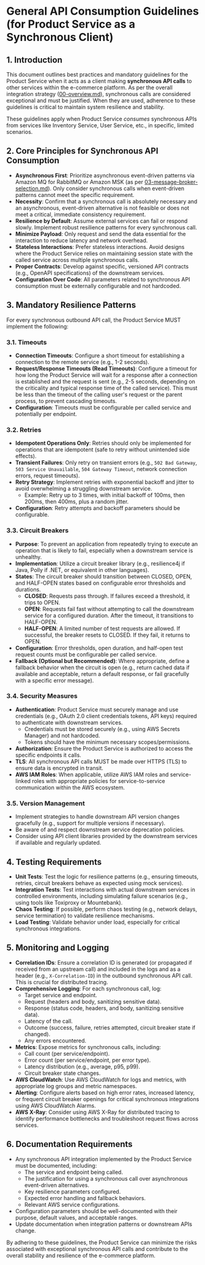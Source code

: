 # General API Consumption Guidelines (for Product Service as a Synchronous Client)

## 1. Introduction

This document outlines best practices and mandatory guidelines for the Product Service when it acts as a client making **synchronous API calls** to other services within the e-commerce platform. As per the overall integration strategy ([00-overview.md](./00-overview.md)), synchronous calls are considered exceptional and must be justified. When they are used, adherence to these guidelines is critical to maintain system resilience and stability.

These guidelines apply when Product Service *consumes* synchronous APIs from services like Inventory Service, User Service, etc., in specific, limited scenarios.

## 2. Core Principles for Synchronous API Consumption

- **Asynchronous First**: Prioritize asynchronous event-driven patterns via Amazon MQ for RabbitMQ or Amazon MSK (as per [03-message-broker-selection.md](../../../architecture/technology-decisions-aws-centeric/03-message-broker-selection.md)). Only consider synchronous calls when event-driven patterns cannot meet the specific requirement.
- **Necessity**: Confirm that a synchronous call is absolutely necessary and an asynchronous, event-driven alternative is not feasible or does not meet a critical, immediate consistency requirement.
- **Resilience by Default**: Assume external services can fail or respond slowly. Implement robust resilience patterns for every synchronous call.
- **Minimize Payload**: Only request and send the data essential for the interaction to reduce latency and network overhead.
- **Stateless Interactions**: Prefer stateless interactions. Avoid designs where the Product Service relies on maintaining session state with the called service across multiple synchronous calls.
- **Proper Contracts**: Develop against specific, versioned API contracts (e.g., OpenAPI specifications) of the downstream services.
- **Configuration Over Code**: All parameters related to synchronous API consumption must be externally configurable and not hardcoded.

## 3. Mandatory Resilience Patterns

For every synchronous outbound API call, the Product Service MUST implement the following:

### 3.1. Timeouts
- **Connection Timeouts**: Configure a short timeout for establishing a connection to the remote service (e.g., 1-2 seconds).
- **Request/Response Timeouts (Read Timeouts)**: Configure a timeout for how long the Product Service will wait for a response after a connection is established and the request is sent (e.g., 2-5 seconds, depending on the criticality and typical response time of the called service). This must be less than the timeout of the calling user's request or the parent process, to prevent cascading timeouts.
- **Configuration**: Timeouts must be configurable per called service and potentially per endpoint.

### 3.2. Retries
- **Idempotent Operations Only**: Retries should only be implemented for operations that are idempotent (safe to retry without unintended side effects).
- **Transient Failures**: Only retry on transient errors (e.g., `502 Bad Gateway`, `503 Service Unavailable`, `504 Gateway Timeout`, network connection errors, request timeouts).
- **Retry Strategy**: Implement retries with exponential backoff and jitter to avoid overwhelming a struggling downstream service.
    - Example: Retry up to 3 times, with initial backoff of 100ms, then 200ms, then 400ms, plus a random jitter.
- **Configuration**: Retry attempts and backoff parameters should be configurable.

### 3.3. Circuit Breakers
- **Purpose**: To prevent an application from repeatedly trying to execute an operation that is likely to fail, especially when a downstream service is unhealthy.
- **Implementation**: Utilize a circuit breaker library (e.g., resilience4j if Java, Polly if .NET, or equivalent in other languages).
- **States**: The circuit breaker should transition between CLOSED, OPEN, and HALF-OPEN states based on configurable error thresholds and durations.
    - **CLOSED**: Requests pass through. If failures exceed a threshold, it trips to OPEN.
    - **OPEN**: Requests fail fast without attempting to call the downstream service for a configured duration. After the timeout, it transitions to HALF-OPEN.
    - **HALF-OPEN**: A limited number of test requests are allowed. If successful, the breaker resets to CLOSED. If they fail, it returns to OPEN.
- **Configuration**: Error thresholds, open duration, and half-open test request counts must be configurable per called service.
- **Fallback (Optional but Recommended)**: Where appropriate, define a fallback behavior when the circuit is open (e.g., return cached data if available and acceptable, return a default response, or fail gracefully with a specific error message).

### 3.4. Security Measures
- **Authentication**: Product Service must securely manage and use credentials (e.g., OAuth 2.0 client credentials tokens, API keys) required to authenticate with downstream services.
    - Credentials must be stored securely (e.g., using AWS Secrets Manager) and not hardcoded.
    - Tokens should have the minimum necessary scopes/permissions.
- **Authorization**: Ensure the Product Service is authorized to access the specific endpoints it calls.
- **TLS**: All synchronous API calls MUST be made over HTTPS (TLS) to ensure data is encrypted in transit.
- **AWS IAM Roles**: When applicable, utilize AWS IAM roles and service-linked roles with appropriate policies for service-to-service communication within the AWS ecosystem.

### 3.5. Version Management
- Implement strategies to handle downstream API version changes gracefully (e.g., support for multiple versions if necessary).
- Be aware of and respect downstream service deprecation policies.
- Consider using API client libraries provided by the downstream services if available and regularly updated.

## 4. Testing Requirements

- **Unit Tests**: Test the logic for resilience patterns (e.g., ensuring timeouts, retries, circuit breakers behave as expected using mock services).
- **Integration Tests**: Test interactions with actual downstream services in controlled environments, including simulating failure scenarios (e.g., using tools like Toxiproxy or Mountebank).
- **Chaos Testing**: If possible, perform chaos testing (e.g., network delays, service termination) to validate resilience mechanisms.
- **Load Testing**: Validate behavior under load, especially for critical synchronous integrations.

## 5. Monitoring and Logging

- **Correlation IDs**: Ensure a correlation ID is generated (or propagated if received from an upstream call) and included in the logs and as a header (e.g., `X-Correlation-ID`) in the outbound synchronous API call. This is crucial for distributed tracing.
- **Comprehensive Logging**: For each synchronous call, log:
    - Target service and endpoint.
    - Request (headers and body, sanitizing sensitive data).
    - Response (status code, headers, and body, sanitizing sensitive data).
    - Latency of the call.
    - Outcome (success, failure, retries attempted, circuit breaker state if changed).
    - Any errors encountered.
- **Metrics**: Expose metrics for synchronous calls, including:
    - Call count (per service/endpoint).
    - Error count (per service/endpoint, per error type).
    - Latency distribution (e.g., average, p95, p99).
    - Circuit breaker state changes.
- **AWS CloudWatch**: Use AWS CloudWatch for logs and metrics, with appropriate log groups and metric namespaces.
- **Alerting**: Configure alerts based on high error rates, increased latency, or frequent circuit breaker openings for critical synchronous integrations using AWS CloudWatch Alarms.
- **AWS X-Ray**: Consider using AWS X-Ray for distributed tracing to identify performance bottlenecks and troubleshoot request flows across services.

## 6. Documentation Requirements

- Any synchronous API integration implemented by the Product Service must be documented, including:
    - The service and endpoint being called.
    - The justification for using a synchronous call over asynchronous event-driven alternatives.
    - Key resilience parameters configured.
    - Expected error handling and fallback behaviors.
    - Relevant AWS service configurations.
- Configuration parameters should be well-documented with their purpose, default values, and acceptable ranges.
- Update documentation when integration patterns or downstream APIs change.

By adhering to these guidelines, the Product Service can minimize the risks associated with exceptional synchronous API calls and contribute to the overall stability and resilience of the e-commerce platform. 